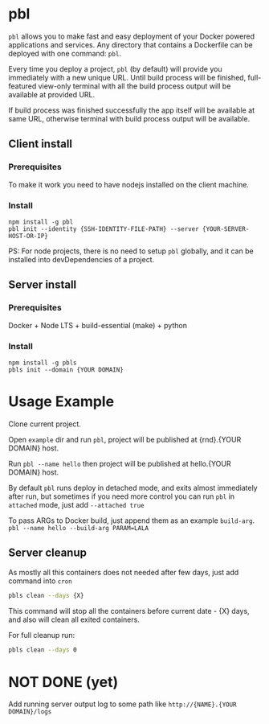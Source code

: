 # pbl

`pbl` allows you to make fast and easy deployment of your Docker powered applications and services. Any directory that contains a Dockerfile can be deployed with one command: `pbl`.

Every time you deploy a project, `pbl` (by default) will provide you immediately with a new unique URL. Until build process will be finished,
full-featured view-only terminal with all the build process output will be available at provided URL.

If build process was finished successfully the app itself will be available at same URL, otherwise terminal with build process output will be available.

## Client install

### Prerequisites

To make it work you need to have nodejs installed on the client machine.

### Install

```
npm install -g pbl
pbl init --identity {SSH-IDENTITY-FILE-PATH} --server {YOUR-SERVER-HOST-OR-IP}
```

PS: For node projects, there is no need to setup `pbl` globally,
and it can be installed into devDependencies of a project.

## Server install

### Prerequisites

Docker + Node LTS + build-essential (make) + python

### Install

```
npm install -g pbls
pbls init --domain {YOUR DOMAIN}
```

# Usage Example

Clone current project.

Open `example` dir and run `pbl`, project will be published at {rnd}.{YOUR DOMAIN} host.

Run `pbl --name hello` then project will be published at hello.{YOUR DOMAIN} host.

By default `pbl` runs deploy in detached mode, and exits almost immediately after run,
but sometimes if you need more control you can run `pbl` in `attached` mode,
just add `--attached true`

To pass ARGs to Docker build, just append them as an example `build-arg`.
`pbl --name hello --build-arg PARAM=LALA`

## Server cleanup

As mostly all this containers does not needed after few days, just add command into `cron`

```bash
pbls clean --days {X}
```

This command will stop all the containers before current date - {X} days,
and also will clean all exited containers.

For full cleanup run:

```bash
pbls clean --days 0
```

# NOT DONE (yet)

Add running server output log to some path like `http://{NAME}.{YOUR DOMAIN}/logs`
